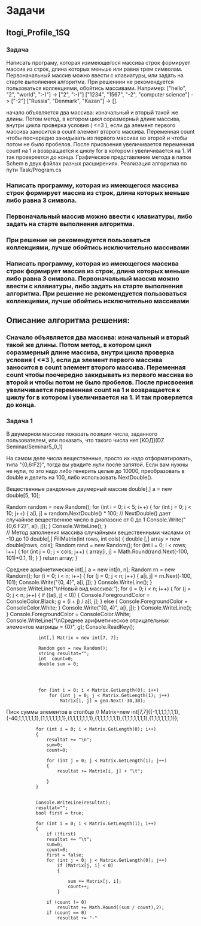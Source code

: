 # Задачи



 ## Itogi_Profile_1SQ
  ### Задача
  Написать програму, которая изимеющегося массива строк формирует массив из строк, длина которых
  меньше или равна трем символам. Первоначальный массив можно ввести с клавиатуры, или задать на старте выполнения алгоритма. При решениии не рекомендуется пользоваться коллекциями, обойтись массивами.
  Например:
  ["hello", "2", "world", ":-)"] -> ["2", ":-)"]
  ["1234", "1567", "-2", "computer science"] -> ["-2"]
  ["Russia", "Denmark", "Kazan"] -> [].

начало объявляется два массива: изначальный и вторый такой же длины. Потом метод, в котором цикл соразмерный длине массива, внутри цикла проверка условия ( <=3 ), если да элемент первого массива заносится в count элемент второго массива. Переменная count чтобы поочередно закидывать из первого массива во второй и чтобы потом не было пробелов. После присвоения увеличивается переменная count на 1 и возвращается к циклу for в котором i увеличивается на 1. И так проверяется до конца.
Графическое представление метода в папке Schem в двух файлах разных расширениях.
Реализация алгоритма по пути Task/Program.cs

### Написать программу, которая из имеющегося массива строк формирует массив из строк, длина которых меньше либо равна 3 символа.
### Первоначальный массив можно ввести с клавиатуры, либо задать на старте выполнения алгоритма.
### При решение не рекомендуется пользоваться коллекциями, лучше обойтись исключительно массивами
### Написать программу, которая из имеющегося массива строк формирует массив из строк, длина которых меньше либо равна 3 символа. Первоначальный массив можно ввести с клавиатуры, либо задать на старте выполнения алгоритма. При решение не рекомендуется пользоваться коллекциями, лучше обойтись исключительно массивами
## Описание алгоритма решения:
### Сначало объявляется два массива: изначальный и вторый такой же длины. Потом метод, в котором цикл соразмерный длине массива, внутри цикла проверка условия ( <=3 ), если да элемент первого массива заносится в count элемент второго массива. Переменная count чтобы поочередно закидывать из первого массива во второй и чтобы потом не было пробелов. После присвоения увеличивается переменная count на 1 и возвращается к циклу for в котором i увеличивается на 1. И так проверяется до конца.




 ### Задача 1
  В двумерном массиве показать позиции числа, заданного пользователем, или
показать, что такого числа нет [KOД](DZ Seminar/Seminar5_0_1)

На самом деле числа вещественные, просто их надо отформатировать, типа "{0,6:F2}", тогда вы увидите нули после запятой. Если вам нужны не нули, то это надо либо генерить целые до 10000, преобразовать в double и делить на 100, либо использовать NextDouble().


Вещественные рандомные двумерный массив
double[,] a = new double[5, 10];

Random random = new Random();
for (int i = 0; i < 5; i++)
{
    for (int j = 0; j < 10; j++)
    {
        a[i, j] = random.NextDouble() * 100; // NextDouble() дает случайное вещественное число в диапазоне от 0 до 1
        Console.Write("{0,6:F2}", a[i, j]);
    }
    Console.WriteLine();
}  
 // Метод заполнения массива случайными вещественными числами от -10 до 10
double[,] FillMatrix(int rows, int cols)
{
    double [,] array = new double[rows, cols];
    Random rand = new Random();
    for (int i = 0; i < rows; i++)
    {
        for (int j = 0; j < cols; j++)
        {
            array[i, j] = Math.Round(rand.Next(-100, 101)*0.1, 1);
        }
    }
    return array;
}

Среднее арифметическое
            int[,] a = new int[n, n];
            Random rn = new Random();
            for (i = 0; i < n; i++)
            {
                for (j = 0; j < n; j++)
                {
                    a[i, j] = rn.Next(-100, 101);
                    Console.Write("{0, 4}", a[i, j]);
                }
                Console.WriteLine();
            }
            Console.WriteLine("\nНовый вид массива:");
            for (i = 0; i < n; i++)
            {
                for (j = 0; j < n; j++)
                {
                    if ((a[i, j] < 0))
                    {
                        Console.ForegroundColor = ConsoleColor.Black;
                        g = (i + j) / a[i, j];
                    }
                    else
                    {
                        Console.ForegroundColor = ConsoleColor.White;
                    }
                    Console.Write("{0, 4}", a[i, j]);
                }
                Console.WriteLine();
            }
            Console.ForegroundColor = ConsoleColor.White;
            Console.WriteLine("\nСреднее арифметическое отрицательных элементов матрицы = {0}", g);
            Console.ReadKey();

    

                int[,] Matrix = new int[7, 7];
 
                Random gen = new Random();
                string resultat="";
                int  count=0;
                double sum = 0;
 
 
            
 
                for (int i = 0; i < Matrix.GetLength(0); i++)
                    for (int j = 0; j < Matrix.GetLength(1); j++)
                        Matrix[i, j] = gen.Next(-30,30);
 
            
 
 Писк суммы элементов в столбце
          //  Matrix=new int[7,7]{{-1,1,1,1,1,1,1},{-40,1,1,1,1,1,1},{1,1,1,1,1,1,1},{1,1,1,1,1,1,1},{1,1,1,1,1,1,1},{1,1,1,1,1,1,1},{1,1,1,1,1,1,1}};
 
 
 
               for (int i = 0; i < Matrix.GetLength(0); i++)
               {
                   resultat += "\n";
                   sum=0;
                   count=0;
 
                   for (int j = 0; j < Matrix.GetLength(1); j++)
                   {
                       resultat += Matrix[i, j] + "\t";
 
                   }
               }
 
 
               Console.WriteLine(resultat);
               resultat="";
               bool first = true;
 
               for (int i = 0; i < Matrix.GetLength(1); i++)
               {
                   if (!first)
                   resultat += "\t";
                   sum=0;
                   count=0;
                   first = false;
                   for (int j = 0; j < Matrix.GetLength(0); j++)
                       if (Matrix[j, i] < 0)
                       {
 
                           sum += Matrix[j, i];
                           count++;
                       }
 
                   if (count != 0)
                       resultat += Math.Round((sum / count),2);
                   if (count == 0)
                       resultat += "-"